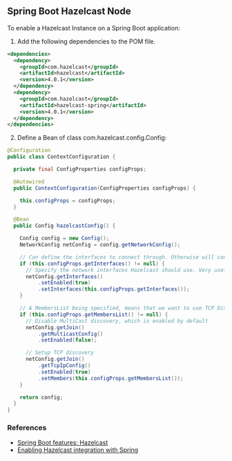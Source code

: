 ## Spring Boot Hazelcast Node

To enable a Hazelcast Instance on a Spring Boot application:

1. Add the following dependencies to the POM file.

  ```xml
  <dependencies>
    <dependency>
      <groupId>com.hazelcast</groupId>
      <artifactId>hazelcast</artifactId>
      <version>4.0.1</version>
    </dependency>
    <dependency>
      <groupId>com.hazelcast</groupId>
      <artifactId>hazelcast-spring</artifactId>
      <version>4.0.1</version>
    </dependency>
  </dependencies>
  ```
2. Define a Bean of class com.hazelcast.config.Config:

```java
@Configuration
public class ContextConfiguration {

  private final ConfigProperties configProps;

  @Autowired
  public ContextConfiguration(ConfigProperties configProps) {

    this.configProps = configProps;
  }

  @Bean
  public Config hazelcastConfig() {

    Config config = new Config();
    NetworkConfig netConfig = config.getNetworkConfig();

    // Can define the interfaces to connect through. Otherwise will connect through the first one found
    if (this.configProps.getInterfaces() != null) {
      // Specify the network interfaces Hazelcast should use. Very useful for compatibility with Docker Swarm
      netConfig.getInterfaces()
          .setEnabled(true)
          .setInterfaces(this.configProps.getInterfaces());
    }

    // A MembersList being specified, means that we want to use TCP Discovery
    if (this.configProps.getMembersList() != null) {
      // Disable MultiCast discovery, which is enabled by default
      netConfig.getJoin()
          .getMulticastConfig()
          .setEnabled(false);

      // Setup TCP discovery
      netConfig.getJoin()
          .getTcpIpConfig()
          .setEnabled(true)
          .setMembers(this.configProps.getMembersList());
    }

    return config;
  }
}
```


### References

- [Spring Boot features: Hazelcast](https://docs.spring.io/spring-boot/docs/1.5.3.RELEASE/reference/html/boot-features-hazelcast.html)
- [Enabling Hazelcast integration with Spring](https://docs.hazelcast.org/docs/latest/manual/html-single/#integration-with-spring)

